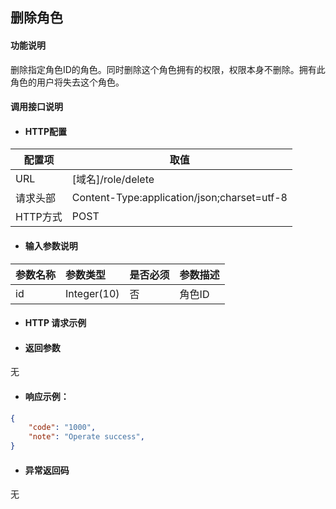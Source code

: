 ## 删除角色

#### 功能说明
删除指定角色ID的角色。同时删除这个角色拥有的权限，权限本身不删除。拥有此角色的用户将失去这个角色。


#### 调用接口说明

* #### HTTP配置

| 配置项 | 取值 |
| --- | --- |
| URL | \[域名\]/role/delete|
| 请求头部 | Content-Type:application/json;charset=utf-8 |
| HTTP方式 | POST|

* #### 输入参数说明

| 参数名称 | 参数类型 | 是否必须 | 参数描述 |
| :--- | :--- | :--- | :--- |
|id|Integer\(10\) | 否 | 角色ID|



* #### HTTP 请求示例


* #### 返回参数
无


* #### 响应示例：

```json
{
    "code": "1000",
    "note": "Operate success",
}
```
* #### 异常返回码
无














